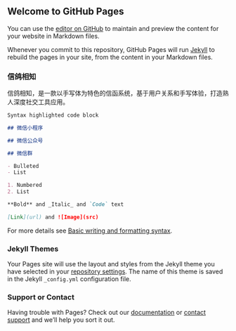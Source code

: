 ## Welcome to GitHub Pages

You can use the [editor on GitHub](https://github.com/sunlight-tools/homingpigeon-letter-wiki/edit/gh-pages/index.md) to maintain and preview the content for your website in Markdown files.

Whenever you commit to this repository, GitHub Pages will run [Jekyll](https://jekyllrb.com/) to rebuild the pages in your site, from the content in your Markdown files.

### 信鸽相知

信鸽相知，是一款以手写体为特色的信函系统，基于用户关系和手写体验，打造熟人深度社交工具应用。

```markdown
Syntax highlighted code block

## 微信小程序

## 微信公众号

## 微信群

- Bulleted
- List

1. Numbered
2. List

**Bold** and _Italic_ and `Code` text

[Link](url) and ![Image](src)
```

For more details see [Basic writing and formatting syntax](https://docs.github.com/en/github/writing-on-github/getting-started-with-writing-and-formatting-on-github/basic-writing-and-formatting-syntax).

### Jekyll Themes

Your Pages site will use the layout and styles from the Jekyll theme you have selected in your [repository settings](https://github.com/sunlight-tools/homingpigeon-letter-wiki/settings/pages). The name of this theme is saved in the Jekyll `_config.yml` configuration file.

### Support or Contact

Having trouble with Pages? Check out our [documentation](https://docs.github.com/categories/github-pages-basics/) or [contact support](https://support.github.com/contact) and we’ll help you sort it out.
